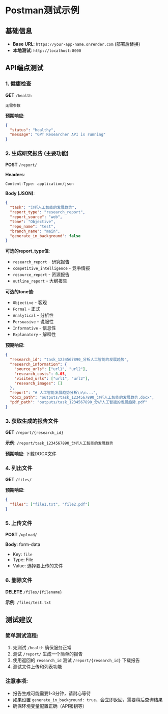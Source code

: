 # Postman测试示例

## 基础信息
- **Base URL**: `https://your-app-name.onrender.com` (部署后替换)
- **本地测试**: `http://localhost:8000`

## API端点测试

### 1. 健康检查
**GET** `/health`
```
无需参数
```
**预期响应**:
```json
{
  "status": "healthy",
  "message": "GPT Researcher API is running"
}
```

### 2. 生成研究报告 (主要功能)
**POST** `/report/`

**Headers**:
```
Content-Type: application/json
```

**Body (JSON)**:
```json
{
  "task": "分析人工智能的发展趋势",
  "report_type": "research_report",
  "report_source": "web",
  "tone": "Objective",
  "repo_name": "test",
  "branch_name": "main",
  "generate_in_background": false
}
```

**可选的report_type值**:
- `research_report` - 研究报告
- `competitive_intelligence` - 竞争情报
- `resource_report` - 资源报告
- `outline_report` - 大纲报告

**可选的tone值**:
- `Objective` - 客观
- `Formal` - 正式
- `Analytical` - 分析性
- `Persuasive` - 说服性
- `Informative` - 信息性
- `Explanatory` - 解释性

**预期响应**:
```json
{
  "research_id": "task_1234567890_分析人工智能的发展趋势",
  "research_information": {
    "source_urls": ["url1", "url2"],
    "research_costs": 0.05,
    "visited_urls": ["url1", "url2"],
    "research_images": []
  },
  "report": "# 人工智能发展趋势分析\n\n...",
  "docx_path": "outputs/task_1234567890_分析人工智能的发展趋势.docx",
  "pdf_path": "outputs/task_1234567890_分析人工智能的发展趋势.pdf"
}
```

### 3. 获取生成的报告文件
**GET** `/report/{research_id}`

**示例**: `/report/task_1234567890_分析人工智能的发展趋势`

**预期响应**: 下载DOCX文件

### 4. 列出文件
**GET** `/files/`

**预期响应**:
```json
{
  "files": ["file1.txt", "file2.pdf"]
}
```

### 5. 上传文件
**POST** `/upload/`

**Body**: form-data
- Key: `file`
- Type: File
- Value: 选择要上传的文件

### 6. 删除文件
**DELETE** `/files/{filename}`

**示例**: `/files/test.txt`

## 测试建议

### 简单测试流程:
1. 先测试 `/health` 确保服务正常
2. 测试 `/report/` 生成一个简单的报告
3. 使用返回的 `research_id` 测试 `/report/{research_id}` 下载报告
4. 测试文件上传和列表功能

### 注意事项:
- 报告生成可能需要1-3分钟，请耐心等待
- 如果设置 `generate_in_background: true`，会立即返回，需要稍后查询结果
- 确保环境变量配置正确（API密钥等）
